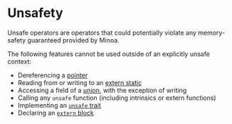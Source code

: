 # Unsafety

Unsafe operators are operators that could potentially violate any memory-safety guaranteed provided by Minoa.

The following features cannot be used outside of an explicitly unsafe context:
- Dereferencing a [pointer]
- Reading from or writing to an [extern static]
- Accessing a field of a [union], with the exception of writing
- Calling any `unsafe` function (including intrinsics or extern functions)
- Implementing an [`unsafe` trait]
- Declaring an [`extern` block]



[`extern` block]: ./items/external-export-block.md
[extern static]:  ./items/statics.md#external-statics-
[`unsafe` trait]: ./items/traits.md#unsafe-traits-
[pointer]:        ./type-system/types/pointer-types.md
[union]:          ./type-system/types/union-types.md